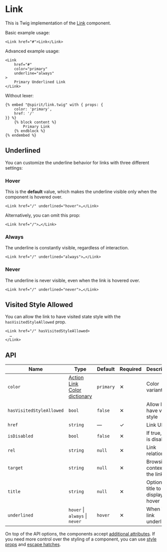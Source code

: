 # Link

This is Twig implementation of the [Link][link] component.

Basic example usage:

```twig
<Link href="#">Link</Link>
```

Advanced example usage:

```twig
<Link
    href="#"
    color="primary"
    underline="always"
>
    Primary Underlined Link
</Link>
```

Without lexer:

```twig
{% embed "@spirit/link.twig" with { props: {
    color: 'primary',
    href: '/'
}} %}
    {% block content %}
        Primary Link
    {% endblock %}
{% endembed %}
```

## Underlined

You can customize the underline behavior for links with three different settings:

### Hover

This is the **default** value, which makes the underline visible only when the component is hovered over.

```twig
<Link href="/" underlined="hover">…</Link>
```

Alternatively, you can omit this prop:

```twig
<Link href="/">…</Link>
```

### Always

The underline is constantly visible, regardless of interaction.

```twig
<Link href="/" underlined="always">…</Link>
```

### Never

The underline is never visible, even when the link is hovered over.

```twig
<Link href="/" underlined="never">…</Link>
```

## Visited Style Allowed

You can allow the link to have visited state style with the `hasVisitedStyleAllowed` prop.

```twig
<Link href="/" hasVisitedStyleAllowed>
  …
</Link>
```

## API

| Name                     | Type                                             | Default   | Required | Description                        |
| ------------------------ | ------------------------------------------------ | --------- | -------- | ---------------------------------- |
| `color`                  | [Action Link Color dictionary][dictionary-color] | `primary` | ✕        | Color variant                      |
| `hasVisitedStyleAllowed` | `bool`                                           | `false`   | ✕        | Allow link to have visited style   |
| `href`                   | `string`                                         | —         | ✓        | Link URL                           |
| `isDisabled`             | `bool`                                           | `false`   | ✕        | If true, Link is disabled          |
| `rel`                    | `string`                                         | `null`    | ✕        | Link relationship                  |
| `target`                 | `string`                                         | `null`    | ✕        | Browsing context for the link      |
| `title`                  | `string`                                         | `null`    | ✕        | Optional title to display on hover |
| `underlined`             | `hover` \| `always` \| `never`                   | `hover`   | ✕        | When is the link underlined        |

On top of the API options, the components accept [additional attributes][readme-additional-attributes].
If you need more control over the styling of a component, you can use [style props][readme-style-props]
and [escape hatches][readme-escape-hatches].

[dictionary-color]: https://github.com/lmc-eu/spirit-design-system/tree/main/docs/DICTIONARIES.md#color
[link]: https://github.com/lmc-eu/spirit-design-system/tree/main/packages/web-react/src/components/Link
[readme-additional-attributes]: https://github.com/lmc-eu/spirit-design-system/blob/main/packages/web-twig/README.md#additional-attributes
[readme-escape-hatches]: https://github.com/lmc-eu/spirit-design-system/blob/main/packages/web-twig/README.md#escape-hatches
[readme-style-props]: https://github.com/lmc-eu/spirit-design-system/blob/main/packages/web-twig/README.md#style-props
